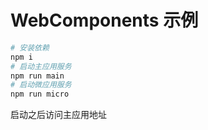 # WebComponents 示例

``` bash
# 安装依赖
npm i
# 启动主应用服务
npm run main
# 启动微应用服务
npm run micro
```

启动之后访问主应用地址